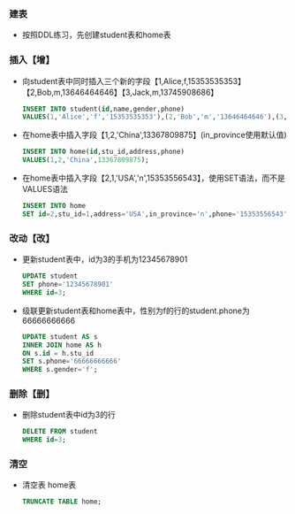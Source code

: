 ### 建表

* 按照DDL练习，先创建student表和home表



### 插入【增】

* 向student表中同时插入三个新的字段【1,Alice,f,15353535353】【2,Bob,m,13646464646】【3,Jack,m,13745908686】

  ```sql
  INSERT INTO student(id,name,gender,phone)
  VALUES(1,'Alice','f','15353535353'),(2,'Bob','m','13646464646'),(3,'Jack','m','13745908686');
  ```

  

* 在home表中插入字段【1,2,'China',13367809875】(in_province使用默认值)

  ```sql
  INSERT INTO home(id,stu_id,address,phone)
  VALUES(1,2,'China',13367809875);
  ```

* 在home表中插入字段【2,1,'USA','n',15353556543】，使用SET语法，而不是VALUES语法

  ```sql
  INSERT INTO home
  SET id=2,stu_id=1,address='USA',in_province='n',phone='15353556543';
  ```



### 改动【改】

* 更新student表中，id为3的手机为12345678901

  ```sql
  UPDATE student
  SET phone='12345678901'
  WHERE id=3;
  ```

* 级联更新student表和home表中，性别为f的行的student.phone为66666666666

  ```sql
  UPDATE student AS s
  INNER JOIN home AS h
  ON s.id = h.stu_id
  SET s.phone='66666666666'
  WHERE s.gender='f';
  ```

  

### 删除【删】

* 删除student表中id为3的行

  ```sql
  DELETE FROM student
  WHERE id=3;
  ```



### 清空

* 清空表 home表

  ```sql
  TRUNCATE TABLE home;
  ```

  
